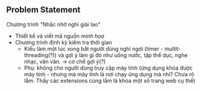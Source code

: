 ## Problem Statement
Chương trình "Nhắc nhở nghỉ giải lao"
- Thiết kế và viết mã nguồn _minh họa_
- Chương trình định kỳ kiểm tra thời gian
	- Kiểu làm một lúc xong bắt người dùng nghỉ ngơi (timer - multit-threading(?)) và gợi ý làm gì đó như uống nước, tập thể dục, nghe nhạc, vân vân. -> cơ chế gợi ý(?)
	- Phụ: không cho người dùng truy cập máy tính (ứng dụng khóa được máy tính - nhưng mà máy tính là nơi chạy ứng dụng mà nhỉ? Chưa rõ lắm. Thấy các extensions cùng lắm là khóa một số trang web cụ thể)